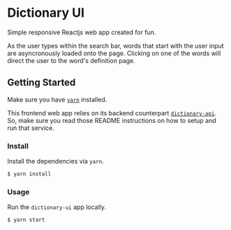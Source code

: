 # Dictionary UI

Simple responsive Reactjs web app created for fun.  

As the user types within the search bar, words that start with the user input are asyncronously loaded onto the page.  Clicking on one of the words will direct the user to the word's definition page.  


## Getting Started

Make sure you have [`yarn`](https://yarnpkg.com) installed.  

This frontend web app relies on its backend counterpart [`dictionary-api`](https://github.com/DerekSeverson/dictionary-api).  So, make sure you read those README instructions on how to setup and run that service.  

### Install

Install the dependencies via `yarn`.  

```bash
$ yarn install
```

### Usage

Run the `dictionary-ui` app locally. 

```bash
$ yarn start
```

